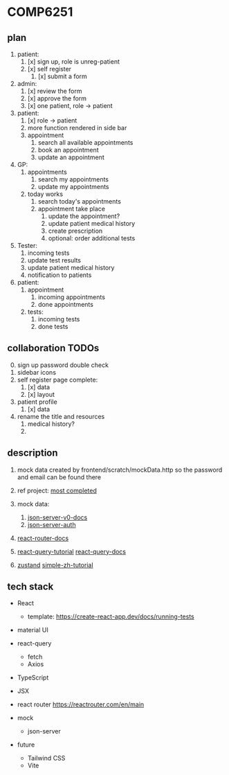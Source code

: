 # COMP6251

## plan

1. patient:
   1. [x] sign up, role is unreg-patient
   2. [x] self register
      1. [x] submit a form
2. admin:
   1. [x] review the form
   2. [x] approve the form
   3. [x] one patient, role -> patient
3. patient:
   1. [x] role -> patient
   2. more function rendered in side bar
   3. appointment
      1. search all available appointments
      2. book an appointment
      3. update an appointment
4. GP:
   1. appointments
      1. search my appointments
      2. update my appointments
   2. today works
      1. search today's appointments
      2. appointment take place
         1. update the appointment?
         2. update patient medical history
         3. create prescription
         4. optional: order additional tests
5. Tester:
   1. incoming tests
   2. update test results
   3. update patient medical history
   4. notification to patients
6. patient:
   1. appointment
      1. incoming appointments
      2. done appointments
   2. tests:
      1. incoming tests
      2. done tests

## collaboration TODOs

0. sign up password double check
1. sidebar icons
2. self register page complete:
   1. [x] data
   2. [x] layout
3. patient profile
   1. [x] data
4. rename the title and resources
   1. medical history?
   2. 

## description

1. mock data created by frontend/scratch/mockData.http so the password and email can be found there
2. ref project:  [most completed](https://github.com/yurisldk/realworld-react-fsd/tree/master)
3. mock data:
   1. [json-server-v0-docs](https://github.com/typicode/json-server/tree/v0?tab=readme-ov-file#add-middlewares)
   2. [json-server-auth](https://github.com/jeremyben/json-server-auth)

4. [react-router-docs](https://reactrouter.com/en/main)

5. [react-query-tutorial](https://tkdodo.eu/blog/mastering-mutations-in-react-query)
[react-query-docs](https://tanstack.com/query/latest/docs/framework/react/overview)

6. [zustand](https://docs.pmnd.rs/zustand/getting-started/introduction)
[simple-zh-tutorial](https://www.jianshu.com/p/516c85c50da8)

 
## tech stack

- React
    - template: https://create-react-app.dev/docs/running-tests
- material UI 
- react-query
  - fetch
  - Axios
- TypeScript
- JSX
- react router https://reactrouter.com/en/main
- mock
  - json-server

- future
  - Tailwind CSS
  - Vite
